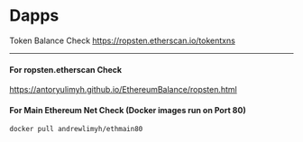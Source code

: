 # Dapps

Token Balance Check
https://ropsten.etherscan.io/tokentxns
___

#### For ropsten.etherscan Check 
https://antoryulimyh.github.io/EthereumBalance/ropsten.html


#### For Main Ethereum Net Check (Docker images run on Port 80)
```docker pull andrewlimyh/ethmain80```
